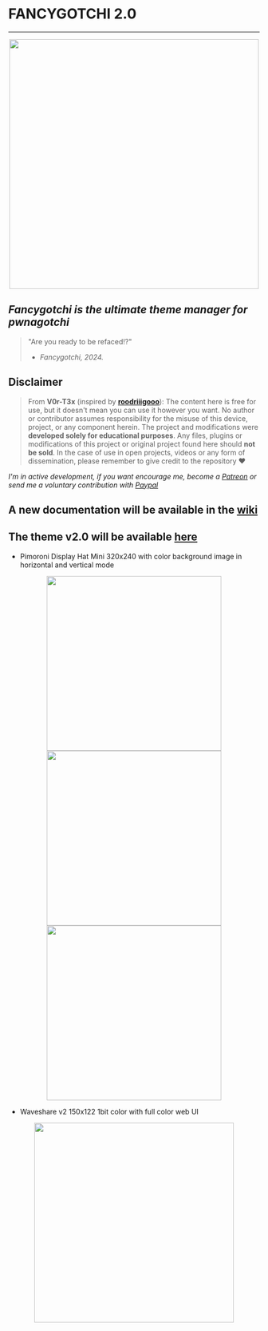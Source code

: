 # FANCYGOTCHI 2.0
----
<p align="center">
<img src='https://github.com/V0r-T3x/fancygotchi/blob/main/.assets/fancygotchi2.0.png' width='500px'></img>
</p>

*Fancygotchi is the ultimate theme manager for pwnagotchi*
----

> "Are you ready to be refaced!?"  
> - *Fancygotchi, 2024.*

## Disclaimer
> From **V0r-T3x** (inspired by [**roodriiigooo**](https://github.com/roodriiigooo)): The content here is free for use, but it doesn't mean you can use it however you want. No author or contributor assumes responsibility for the misuse of this device, project, or any component herein. The project and modifications were **developed solely for educational purposes**.
> Any files, plugins or modifications of this project or original project found here should **not be sold**. In the case of use in open projects, videos or any form of dissemination, please remember to give credit to the repository ♥  

*I'm in active development, if you want encourage me, become a [Patreon](https://patreon.com/v0rt3x_workshop) or send me a voluntary contribution with [Paypal](https://www.paypal.com/paypalme/v0r73x?country.x=CA&locale.x=en_US)*  

## A new documentation will be available in the [wiki](https://github.com/V0r-T3x/fancygotchi/wiki)
## The theme v2.0 will be available [here](https://github.com/V0r-T3x/Fancygotchi_themes/tree/main/fancygotchi_2.0)

- Pimoroni Display Hat Mini 320x240 with color background image in horizontal and vertical mode  
<p align="center">
<img src='https://raw.githubusercontent.com/V0r-T3x/fancygotchi/main/.assets/horizontal.png' width='350px'></img><img src='https://raw.githubusercontent.com/V0r-T3x/fancygotchi/main/.assets/vertical.jpg' height='350px'></img><img src='https://raw.githubusercontent.com/V0r-T3x/fancygotchi/main/.assets/pwnagotchi.png' width='350px'></img>
</p>

- Waveshare v2 150x122 1bit color with full color web UI
<p align="center">
<img src='https://github.com/V0r-T3x/fancygotchi/blob/main/.assets/wsv2_pwnachu.jpg' width='400px'></img>
</p>
